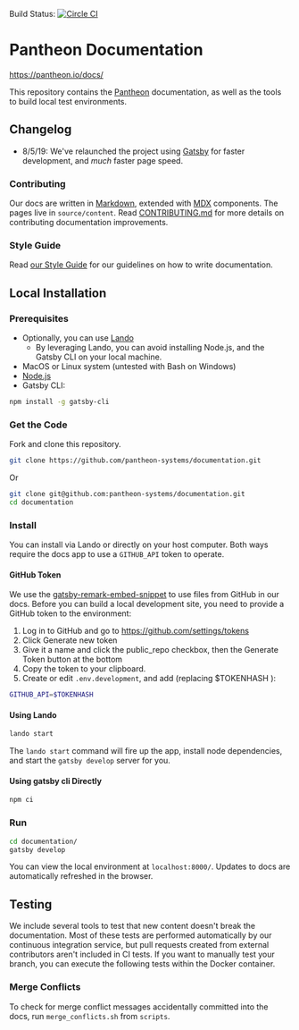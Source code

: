 Build Status: [![Circle CI](https://circleci.com/gh/pantheon-systems/documentation.svg?style=svg)](https://circleci.com/gh/pantheon-systems/documentation)


Pantheon Documentation
======================

https://pantheon.io/docs/

This repository contains the [Pantheon](https://pantheon.io) documentation, as well as the tools to build local test environments.

## Changelog

 - 8/5/19: We've relaunched the project using [Gatsby](https://www.gatsbyjs.org) for faster development, and _much_ faster page speed.

### Contributing
Our docs are written in [Markdown](https://daringfireball.net/projects/markdown/), extended with [MDX](https://github.com/mdx-js/mdx) components. The pages live in `source/content`. Read [CONTRIBUTING.md](<CONTRIBUTING.md>) for more details on contributing documentation improvements.

### Style Guide
Read [our Style Guide](https://pantheon.io/docs/style-guide/) for our guidelines on how to write documentation.

## Local Installation

### Prerequisites
  - Optionally, you can use [Lando](https://docs.lando.dev)
    - By leveraging Lando, you can avoid installing Node.js, and the Gatsby CLI on your local machine.
  - MacOS or Linux system (untested with Bash on Windows)
  - [Node.js](https://nodejs.org/en/)
  - Gatsby CLI:

```bash
npm install -g gatsby-cli
```

### Get the Code

Fork and clone this repository.

```bash
git clone https://github.com/pantheon-systems/documentation.git
```

Or

```bash
git clone git@github.com:pantheon-systems/documentation.git
cd documentation
```

### Install

You can install via Lando or directly on your host computer. Both ways require the docs app to use a `GITHUB_API` token to operate.

#### GitHub Token
We use the [gatsby-remark-embed-snippet](https://github.com/gatsbyjs/gatsby/tree/master/packages/gatsby-remark-embed-snippet) to use files from GitHub in our docs. Before you can build a local development site, you need to provide a GitHub token to the environment:

1. Log in to GitHub and go to <https://github.com/settings/tokens>
1. Click Generate new token
1. Give it a name and click the public_repo checkbox, then the Generate Token button at the bottom
1. Copy the token to your clipboard.
1. Create or edit `.env.development`, and add (replacing $TOKENHASH ):

```bash
GITHUB_API=$TOKENHASH
```

#### Using Lando

```bash
lando start
```

The `lando start` command will fire up the app, install node dependencies, and start the `gatsby develop` server for you.

#### Using gatsby cli Directly
```bash
npm ci
```

### Run

```bash
cd documentation/
gatsby develop
```

You can view the local environment at `localhost:8000/`. Updates to docs are automatically refreshed in the browser.


## Testing

We include several tools to test that new content doesn't break the documentation. Most of these tests are performed automatically by our continuous integration service, but pull requests created from external contributors aren't included in CI tests. If you want to manually test your branch, you can execute the following tests within the Docker container.

### Merge Conflicts

To check for merge conflict messages accidentally committed into the docs, run `merge_conflicts.sh` from `scripts`.

